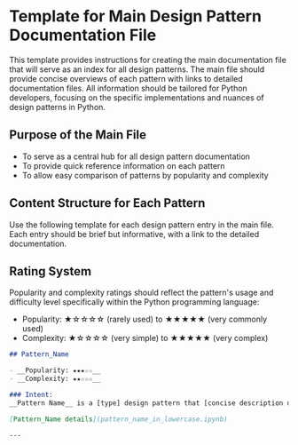 # Template for Main Design Pattern Documentation File

This template provides instructions for creating the main documentation file that will serve as an index for all design patterns. The main file should provide concise overviews of each pattern with links to detailed documentation files. All information should be tailored for Python developers, focusing on the specific implementations and nuances of design patterns in Python.

## Purpose of the Main File
- To serve as a central hub for all design pattern documentation
- To provide quick reference information on each pattern
- To allow easy comparison of patterns by popularity and complexity

## Content Structure for Each Pattern
Use the following template for each design pattern entry in the main file. Each entry should be brief but informative, with a link to the detailed documentation.

## Rating System
Popularity and complexity ratings should reflect the pattern's usage and difficulty level specifically within the Python programming language:
- Popularity: ★☆☆☆☆ (rarely used) to ★★★★★ (very commonly used)
- Complexity: ★☆☆☆☆ (very simple) to ★★★★★ (very complex)


```markdown
## Pattern_Name

- __Popularity: ★★★☆☆__
- __Complexity: ★★☆☆☆__

### Intent:
__Pattern Name__ is a [type] design pattern that [concise description of intent]. (Example: __Factory Method__ is a creational design pattern that provides an interface for creating objects in a superclass, but allows subclasses to alter the type of objects that will be created.)

[Pattern_Name details](pattern_name_in_lowercase.ipynb)

---
```
